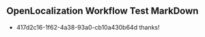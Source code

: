 ## OpenLocalization Workflow Test MarkDown
* 417d2c16-1f62-4a38-93a0-cb10a430b64d 
thanks!<!--HONumber=Mar16_HO4-->
